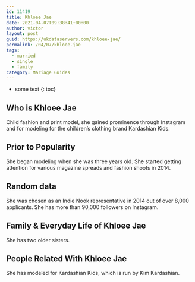 ```yaml
---
id: 11419
title: Khloee Jae
date: 2021-04-07T09:38:41+00:00
author: victor
layout: post
guid: https://ukdataservers.com/khloee-jae/
permalink: /04/07/khloee-jae  
tags:
  - married
  - single
  - family
category: Mariage Guides
---
```


* some text
{: toc}


## Who is Khloee Jae



Child fashion and print model, she gained prominence through Instagram and for modeling for the children&#8217;s clothing brand Kardashian Kids.

                
                
                
## Prior to Popularity



She began modeling when she was three years old. She started getting attention for various magazine spreads and fashion shoots in 2014.

                
                
                
## Random data



She was chosen as an Indie Nook representative in 2014 out of over 8,000 applicants. She has more than 90,000 followers on Instagram.

                
                
                
## Family & Everyday Life of Khloee Jae



She has two older sisters.

                
                
                
## People Related With Khloee Jae



She has modeled for Kardashian Kids, which is run by Kim Kardashian.

                
              
            
          
          
          
